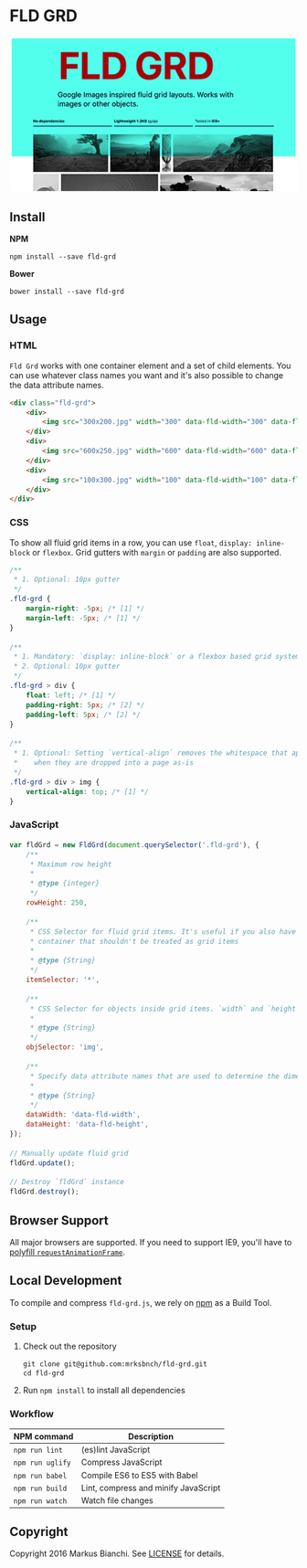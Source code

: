 # FLD GRD
[![fluid grid demo page](/img/thumbnail.png?raw=true)](http://mrksbnch.github.io/fld-grd/)

## Install
**NPM**

```shell
npm install --save fld-grd
```

**Bower**
```shell
bower install --save fld-grd
```

## Usage
### HTML
`Fld Grd` works with one container element and a set of child elements. You can use whatever class names you want and it's also possible to change the data attribute names.

```html
<div class="fld-grd">
    <div>
        <img src="300x200.jpg" width="300" data-fld-width="300" data-fluid-height="200">
    </div>
    <div>
        <img src="600x250.jpg" width="600" data-fld-width="600" data-fluid-height="250">
    </div>
    <div>
        <img src="100x300.jpg" width="100" data-fld-width="100" data-fluid-height="300">
    </div>
</div>
```

### CSS
To show all fluid grid items in a row, you can use `float`, `display: inline-block` or `flexbox`.
Grid gutters with `margin` or `padding` are also supported.

```css
/**
 * 1. Optional: 10px gutter
 */
.fld-grd {
    margin-right: -5px; /* [1] */
    margin-left: -5px; /* [1] */
}

/**
 * 1. Mandatory: `display: inline-block` or a flexbox based grid system do also work
 * 2. Optional: 10px gutter
 */
.fld-grd > div {
    float: left; /* [1] */
    padding-right: 5px; /* [2] */
    padding-left: 5px; /* [2] */
}

/**
 * 1. Optional: Setting `vertical-align` removes the whitespace that appears below `<img>` elements
 *    when they are dropped into a page as-is
 */
.fld-grd > div > img {
    vertical-align: top; /* [1] */
}
```

### JavaScript
```javascript
var fldGrd = new FldGrd(document.querySelector('.fld-grd'), {
    /**
     * Maximum row height
     *
     * @type {integer}
     */
    rowHeight: 250,

    /**
     * CSS Selector for fluid grid items. It's useful if you also have other elements in your
     * container that shouldn't be treated as grid items
     *
     * @type {String}
     */
    itemSelector: '*',

    /**
     * CSS Selector for objects inside grid items. `width` and `height` is applied to this element
     *
     * @type {String}
     */
    objSelector: 'img',

    /**
     * Specify data attribute names that are used to determine the dimensions for each item
     *
     * @type {String}
     */
    dataWidth: 'data-fld-width',
    dataHeight: 'data-fld-height',
});

// Manually update fluid grid
fldGrd.update();

// Destroy `fldGrd` instance
fldGrd.destroy();
```

## Browser Support
All major browsers are supported. If you need to support IE9, you'll have to [polyfill `requestAnimationFrame`](https://gist.github.com/paulirish/1579671).

## Local Development
To compile and compress `fld-grd.js`, we rely on [npm](https://www.npmjs.com/) as a Build Tool.

### Setup
1. Check out the repository

    ```shell
    git clone git@github.com:mrksbnch/fld-grd.git
    cd fld-grd
    ```

2. Run `npm install` to install all dependencies

### Workflow

| NPM command                   | Description                                                      |
| ----------------------------- | ---------------------------------------------------------------- |
| `npm run lint`                | (es)lint JavaScript                                              |
| `npm run uglify`              | Compress JavaScript                                              |
| `npm run babel`               | Compile ES6 to ES5 with Babel                                    |
| `npm run build`               | Lint, compress and minify JavaScript                             |
| `npm run watch`               | Watch file changes                                               |

## Copyright
Copyright 2016 Markus Bianchi. See [LICENSE](https://github.com/mrksbnch/fld-grd/blob/master/LICENSE.md) for details.
